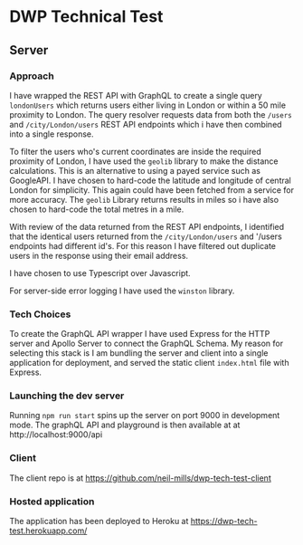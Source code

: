 # DWP Technical Test

## Server

### Approach

I have wrapped the REST API with GraphQL to create a single query `londonUsers` which returns users either living in London or within a 50 mile proximity to London.
The query resolver requests data from both the `/users` and `/city/London/users` REST API endpoints which i have then combined into a single response.

To filter the users who's current coordinates are inside the required proximity of London, I have used the `geolib` library to make the distance calculations. This is an alternative to using a payed service such as GoogleAPI. I have chosen to hard-code the latitude and longitude of central London for simplicity. This again could have been fetched from a service for more accuracy. The `geolib` Library returns results in miles so i have also chosen to hard-code the total metres in a mile.

With review of the data returned from the REST API endpoints, I identified that the identical users returned from the `/city/London/users` and '/users endpoints had different id's. For this reason I have filtered out duplicate users in the response using their email address.

I have chosen to use Typescript over Javascript.

For server-side error logging I have used the `winston` library.

### Tech Choices

To create the GraphQL API wrapper I have used Express for the HTTP server and Apollo Server to connect the GraphQL Schema. 
My reason for selecting this stack is I am bundling the server and client into a single application for deployment, and served the static client `index.html` file with Express.

### Launching the dev server

Running `npm run start` spins up the server on port 9000 in development mode. The graphQL API and playground is then available at at http://localhost:9000/api

### Client

The client repo is at https://github.com/neil-mills/dwp-tech-test-client

### Hosted application

The application has been deployed to Heroku at https://dwp-tech-test.herokuapp.com/